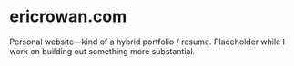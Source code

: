 # ericrowan.com
Personal website&mdash;kind of a hybrid portfolio / resume. Placeholder while I work on building out something more substantial.
